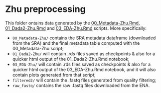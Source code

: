 # Zhu preprocessing

This folder ontains data generated by the [00_Metadata-Zhu.Rmd](../../../scripts/analysis-individual/Zhu-2019/00_Metadata-Zhu.Rmd), [01_Dada2-Zhu.Rmd](../../../scripts/analysis-individual/Zhu-2019/01_Dada2-Zhu.Rmd) and [03_EDA-Zhu.Rmd](../../../scripts/analysis-individual/Zhu-2019/03_EDA-Zhu.Rmd) scripts.  More specifically:
- `00_Metadata-Zhu/` contains the SRA metadata dataframe (downloaded from the SRA) and the final metadata table computed with the 00_Metadata-Zhu script;
- `01_Dada2-Zhu/` will contain .rds files saved as checkpoints & also for a quicker html output of the 01_Dada2-Zhu.Rmd notebook;
- `03_EDA-Zhu/` will contain .rds files saved as checkpoints & also for a quicker html output of the 03_EDA-Zhu.Rmd notebook, and it will also contain plots generated from that script;
- `filtered2/` will contain the .fastq files generated from quality filtering;
- `raw_fastq/` contains the raw .fastq files downloaded from the ENA.